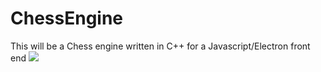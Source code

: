 # ChessEngine
This will be a Chess engine written in C++ for a Javascript/Electron front end
![](ezgif.com-video-to-gif.gif)
